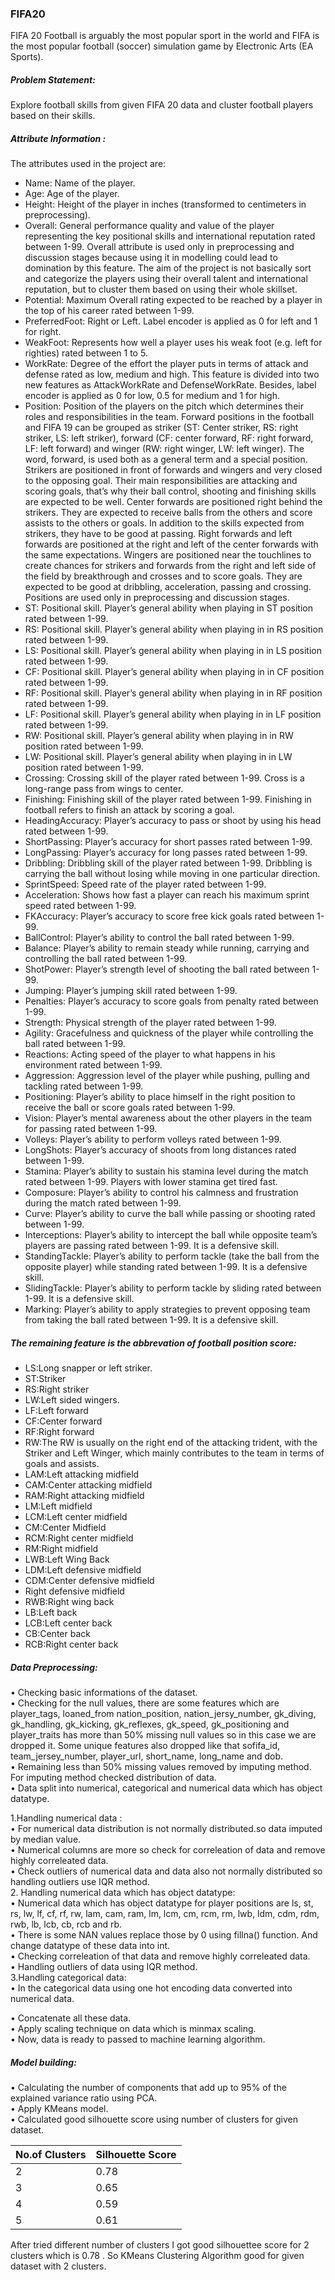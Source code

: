 ### FIFA20

FIFA 20 Football is arguably the most popular sport in the world and FIFA is the most popular football (soccer) simulation game by Electronic Arts (EA Sports).<br>
##### Problem Statement:
Explore football skills from given FIFA 20 data and cluster football players based on their skills.<br>

##### Attribute Information : 
The attributes used in the project are:<br>
*	Name: Name of the player. <br>
*	Age: Age of the player.<br>
*	Height: Height of the player in inches (transformed to centimeters in preprocessing).<br>
*	Overall: General performance quality and value of the player representing the key positional skills and international reputation rated between 1-99. Overall attribute is used only in preprocessing and discussion stages because using it in modelling could lead to domination by this feature. The aim of the project is not basically sort and categorize the players using their overall talent and international reputation, but to cluster them based on using their whole skillset.<br>
* Potential: Maximum Overall rating expected to be reached by a player in the top of his career rated between 1-99.<br>
*	PreferredFoot: Right or Left. Label encoder is applied as 0 for left and 1 for right.<br>
*	WeakFoot: Represents how well a player uses his weak foot (e.g. left for righties) rated between 1 to 5.<br>
*	WorkRate: Degree of the effort the player puts in terms of attack and defense rated as low, medium and high. This feature is divided into two new features as AttackWorkRate and DefenseWorkRate. Besides, label encoder is applied as 0 for low, 0.5 for medium and 1 for high.<br>
*	Position: Position of the players on the pitch which determines their roles and responsibilities in the team. Forward positions in the football and FIFA 19 can be grouped as striker (ST: Center striker, RS: right striker, LS: left striker), forward (CF: center forward, RF: right forward, LF: left forward) and winger (RW: right winger, LW: left winger). The word, forward, is used both as a general term and a special position. Strikers are positioned in front of forwards and wingers and very closed to the opposing goal. Their main responsibilities are attacking and scoring goals, that’s why their ball control, shooting and finishing skills are expected to be well. Center forwards are positioned right behind the strikers. They are expected to receive balls from the others and score assists to the others or goals. In addition to the skills expected from strikers, they have to be good at passing. Right forwards and left forwards are positioned at the right and left of the center forwards with the same expectations. Wingers are positioned near the touchlines to create chances for strikers and forwards from the right and left side of the field by breakthrough and crosses and to score goals. They are expected to be good at dribbling, acceleration, passing and crossing. Positions are used only in preprocessing and discussion stages. <br>
*	ST: Positional skill. Player’s general ability when playing in ST position rated between 1-99.<br>
*	RS: Positional skill. Player’s general ability when playing in in RS position rated between 1-99.<br>
*	LS: Positional skill. Player’s general ability when playing in in LS position rated between 1-99.<br>
*	CF: Positional skill. Player’s general ability when playing in in CF position rated between 1-99.<br>
*	RF: Positional skill. Player’s general ability when playing in in RF position rated between 1-99.<br>
*	LF: Positional skill. Player’s general ability when playing in in LF position rated between 1-99.<br>
*	RW: Positional skill. Player’s general ability when playing in in RW position rated between 1-99.<br>
*	LW: Positional skill. Player’s general ability when playing in in LW position rated between 1-99.<br>
*	Crossing: Crossing skill of the player rated between 1-99. Cross is a long-range pass from wings to center.<br>
*	Finishing: Finishing skill of the player rated between 1-99. Finishing in football refers to finish an attack by scoring a goal.<br>
*	HeadingAccuracy: Player’s accuracy to pass or shoot by using his head rated between 1-99.<br>
*	ShortPassing: Player’s accuracy for short passes rated between 1-99.<br>
*	LongPassing: Player’s accuracy for long passes rated between 1-99.<br>
*	Dribbling: Dribbling skill of the player rated between 1-99. Dribbling is carrying the ball without losing while moving in one particular direction.<br>
*	SprintSpeed: Speed rate of the player rated between 1-99.<br>
*	Acceleration: Shows how fast a player can reach his maximum sprint speed rated between 1-99.<br>
*	FKAccuracy: Player’s accuracy to score free kick goals rated between 1-99.<br>
*	BallControl: Player’s ability to control the ball rated between 1-99.<br>
*	Balance: Player’s ability to remain steady while running, carrying and controlling the ball rated between 1-99.<br>
*	ShotPower: Player’s strength level of shooting the ball rated between 1-99.<br>
*	Jumping: Player’s jumping skill rated between 1-99.<br>
*	Penalties: Player’s accuracy to score goals from penalty rated between 1-99.<br>
*	Strength: Physical strength of the player rated between 1-99.<br>
*	Agility: Gracefulness and quickness of the player while controlling the ball rated between 1-99.<br>
*	Reactions: Acting speed of the player to what happens in his environment rated between 1-99.<br>
*	Aggression: Aggression level of the player while pushing, pulling and tackling rated between 1-99.<br>
*	Positioning: Player’s ability to place himself in the right position to receive the ball or score goals rated between 1-99.<br>
*	Vision: Player’s mental awareness about the other players in the team for passing rated between 1-99.<br>
*	Volleys: Player’s ability to perform volleys rated between 1-99.<br>
*	LongShots: Player’s accuracy of shoots from long distances rated between 1-99.<br>
*	Stamina: Player’s ability to sustain his stamina level during the match rated between 1-99. Players with lower stamina get tired fast.<br>
*	Composure: Player’s ability to control his calmness and frustration during the match rated between 1-99.<br>
*	Curve: Player’s ability to curve the ball while passing or shooting rated between 1-99.<br>
*	Interceptions: Player’s ability to intercept the ball while opposite team’s players are passing rated between 1-99. It is a defensive skill.<br>
*	StandingTackle: Player’s ability to perform tackle (take the ball from the opposite player) while standing rated between 1-99. It is a defensive skill.<br>
*	SlidingTackle: Player’s ability to perform tackle by sliding rated between 1-99. It is a defensive skill.<br>
*	Marking: Player’s ability to apply strategies to prevent opposing team from taking the ball rated between 1-99. It is a defensive skill.  <br>

##### The remaining feature is the abbrevation of football position score:
* LS:Long snapper or left striker.
* ST:Striker
* RS:Right striker
* LW:Left sided wingers.
* LF:Left forward
* CF:Center forward
* RF:Right forward
* RW:The RW is usually on the right end of the attacking trident, with the Striker and Left Winger, which mainly contributes to the team in terms of goals and assists.
* LAM:Left attacking midfield
* CAM:Center attacking midfield
* RAM:Right attacking midfield
* LM:Left midfield
* LCM:Left center midfield
* CM:Center Midfield
* RCM:Right center midfield
* RM:Right midfield
* LWB:Left Wing Back
* LDM:Left defensive midfield
* CDM:Center defensive midfield
* Right defensive midfield
* RWB:Right wing back
* LB:Left back
* LCB:Left center back
* CB:Center back
* RCB:Right center back

##### Data Preprocessing:

•	Checking basic informations of the dataset.<br>
•	Checking for the null values, there are some features which are player_tags, loaned_from nation_position, nation_jersy_number, gk_diving, gk_handling, gk_kicking, gk_reflexes, gk_speed, gk_positioning and player_traits has more than 50% missing null values so in this case we are dropped it. Some unique features also dropped like that sofifa_id, team_jersey_number, player_url, short_name, long_name and dob.<br>
•	Remaining less than 50% missing values removed by imputing method. For imputing method checked distribution of data. <br>
•	Data split into numerical, categorical and numerical data which has object datatype.<br>

1.Handling numerical data :<br>
•	For numerical data distribution is not normally distributed.so data imputed by median value.<br>
•	Numerical columns are more so check for correleation of data and remove highly correleated data.<br>
•	Check outliers of numerical data and data also not normally distributed so handling outliers use IQR method.<br>
2. Handling numerical data which has object datatype:<br>
•	Numerical data which has object datatype for player positions are ls, st, rs,  lw, lf, cf, rf, rw, lam, cam, ram, lm, lcm, cm, rcm, rm, lwb, ldm, cdm, rdm, rwb, lb, lcb, cb, rcb and rb.<br>
•	There is some NAN values replace those by 0 using fillna() function. And change datatype of these data into int.<br>
•	Checking correleation of that data and remove highly correleated data.<br>
•	Handling outliers of data using IQR method.<br>
3.Handling categorical data:<br>
•	In the categorical data using one hot encoding data converted into numerical data.<br>

•	Concatenate all these data.<br>
•	Apply scaling technique on data which is minmax scaling.<br>
•	Now, data is ready to passed to machine learning algorithm.<br>

##### Model building:
•	Calculating the number of components that add up to 95% of the explained variance ratio using PCA.<br>
•	Apply KMeans model.<br>
•	Calculated good silhouette score using number of clusters for given dataset.<br>

|No.of Clusters|Silhouette Score|
|---------------|---------------|
|2|0.78|
|3|0.65|
|4|0.59|
|5|0.61|

After tried different number of clusters I got good silhouettee score for 2 clusters which is 0.78 . So KMeans Clustering Algorithm good for given dataset with 2 clusters.

